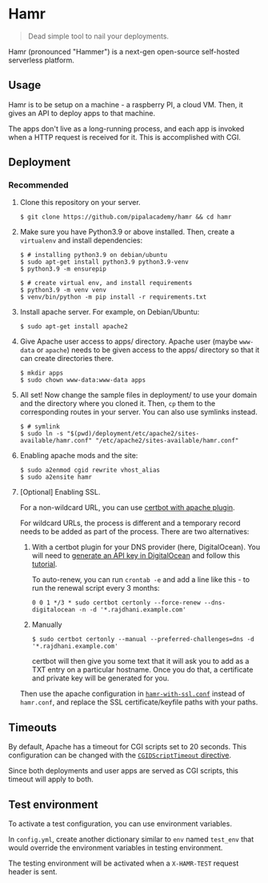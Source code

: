 # Hamr

> Dead simple tool to nail your deployments.

Hamr (pronounced "Hammer") is a next-gen open-source self-hosted serverless platform.

## Usage

Hamr is to be setup on a machine - a raspberry PI, a cloud VM.
Then, it gives an API to deploy apps to that machine.

The apps don't live as a long-running process, and each app is invoked when a HTTP request
is received for it. This is accomplished with CGI.

## Deployment

### Recommended

1. Clone this repository on your server.
    ```
    $ git clone https://github.com/pipalacademy/hamr && cd hamr
    ```

2. Make sure you have Python3.9 or above installed. Then, create a `virtualenv` and install dependencies:
    ```
    $ # installing python3.9 on debian/ubuntu
    $ sudo apt-get install python3.9 python3.9-venv
    $ python3.9 -m ensurepip
    ```

    ```
    $ # create virtual env, and install requirements
    $ python3.9 -m venv venv
    $ venv/bin/python -m pip install -r requirements.txt
    ```

3. Install apache server. For example, on Debian/Ubuntu:
    ```
    $ sudo apt-get install apache2
    ```

4. Give Apache user access to apps/ directory. Apache user (maybe `www-data` or `apache`) needs to be given
access to the apps/ directory so that it can create directories there.

    ```
    $ mkdir apps
    $ sudo chown www-data:www-data apps
    ```

5. All set! Now change the sample files in deployment/ to use your domain and the directory where you cloned it.
Then, `cp` them to the corresponding routes in your server. You can also use symlinks instead.

    ```
    $ # symlink
    $ sudo ln -s "$(pwd)/deployment/etc/apache2/sites-available/hamr.conf" "/etc/apache2/sites-available/hamr.conf"
    ```

6. Enabling apache mods and the site:

    ```
    $ sudo a2enmod cgid rewrite vhost_alias
    $ sudo a2ensite hamr
    ```

7. \[Optional] Enabling SSL.

    For a non-wildcard URL, you can use [certbot with apache plugin](https://www.digitalocean.com/community/tutorials/how-to-secure-apache-with-let-s-encrypt-on-ubuntu-20-04).

    For wildcard URLs, the process is different and a temporary record needs to be added as part of the process. There are
    two alternatives:
    1. With a certbot plugin for your DNS provider (here, DigitalOcean).
       You will need to [generate an API key in DigitalOcean](https://docs.digitalocean.com/reference/api/create-personal-access-token/)
       and follow this [tutorial](https://www.digitalocean.com/community/tutorials/how-to-create-let-s-encrypt-wildcard-certificates-with-certbot).
       
       To auto-renew, you can run `crontab -e` and add a line like this - to run the renewal script every 3 months:
       ```
       0 0 1 */3 * sudo certbot certonly --force-renew --dns-digitalocean -n -d '*.rajdhani.example.com'
       ```

    2. Manually
        ```
        $ sudo certbot certonly --manual --preferred-challenges=dns -d '*.rajdhani.example.com'
        ```

        certbot will then give you some text that it will ask you to add as a TXT entry on a particular hostname.
        Once you do that, a certificate and private key will be generated for you.

     Then use the apache configuration in [`hamr-with-ssl.conf`](/deployment/etc/apache2/sites-available/hamr-with-ssl.conf)
     instead of `hamr.conf`, and replace the SSL certificate/keyfile paths with your paths.

## Timeouts

By default, Apache has a timeout for CGI scripts set to 20 seconds.
This configuration can be changed with the [`CGIDScriptTimeout` directive](https://httpd.apache.org/docs/trunk/mod/mod_cgid.html#cgidscripttimeout).

Since both deployments and user apps are served as CGI scripts, this timeout will apply to both.

## Test environment

To activate a test configuration, you can use environment variables.

In `config.yml`, create another dictionary similar to `env` named `test_env` that
would override the environment variables in testing environment.

The testing environment will be activated when a `X-HAMR-TEST` request header is sent.
